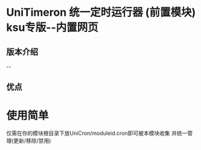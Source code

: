 # UniTimeron 统一定时运行器 (前置模块) ksu专版--内置网页
## 版本介绍
--

## 优点
# 使用简单
仅需在你的模块根目录下放UniCron/moduleid.cron即可被本模块收集
并统一管理(更新/移除/禁用)




